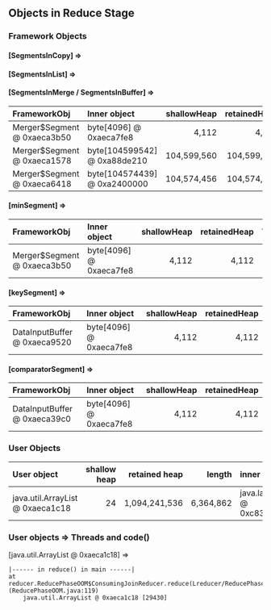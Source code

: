 ## Objects in Reduce Stage

### Framework Objects

#### [SegmentsInCopy] => 


#### [SegmentsInList] => 


#### [SegmentsInMerge / SegmentsInBuffer] => 

| FrameworkObj 	| Inner object 	| shallowHeap 	| retainedHeap 	| TaskId 	|
| :----------- | :----------- | -----------: | -----------: | -----------: |
| Merger$Segment @ 0xaeca3b50	| byte[4096] @ 0xaeca7fe8	| 4,112	| 4,112	|-1	|
| Merger$Segment @ 0xaeca1578	| byte[104599542] @ 0xa88de210	| 104,599,560	| 104,599,560	|0	|
| Merger$Segment @ 0xaeca6418	| byte[104574439] @ 0xa2400000	| 104,574,456	| 104,574,456	|8	|


#### [minSegment] => 

| FrameworkObj 	| Inner object 	| shallowHeap 	| retainedHeap 	| TaskId 	|
| :----------- | :----------- | -----------: | -----------: |-----------: |
| Merger$Segment @ 0xaeca3b50	| byte[4096] @ 0xaeca7fe8	| 4,112	| 4,112	|-1	|


#### [keySegment] => 

| FrameworkObj 	| Inner object 	| shallowHeap 	| retainedHeap 	|
| :----------- | :----------- | -----------: | -----------: |
| DataInputBuffer @ 0xaeca9520	| byte[4096] @ 0xaeca7fe8	| 4,112	| 4,112	|

#### [comparatorSegment] => 

| FrameworkObj 	| Inner object 	| shallowHeap 	| retainedHeap 	|
| :----------- | :----------- | -----------: | -----------: |
| DataInputBuffer @ 0xaeca39c0	| byte[4096] @ 0xaeca7fe8	| 4,112	| 4,112	|


### User Objects

| User object | shallow heap | retained heap | length | inner object | inner size | threads | code() |
|:------------| ------------:| -------------:| ------:|:------------ | ----------:| :------ | :------|
| java.util.ArrayList @ 0xaeca1c18 | 24 | 1,094,241,536 | 6,364,862 | java.lang.String @ 0xc8328bb8 | 256 | main | reduce |

### User objects => Threads and code() 

[java.util.ArrayList @ 0xaeca1c18] =>

	|------ in reduce() in main ------|
	at reducer.ReducePhaseOOM$ConsumingJoinReducer.reduce(Lreducer/ReducePhaseOOM$TextPair;Ljava/util/Iterator;Lorg/apache/hadoop/mapred/OutputCollector;Lorg/apache/hadoop/mapred/Reporter;)V (ReducePhaseOOM.java:119)
		java.util.ArrayList @ 0xaeca1c18 [29430]


